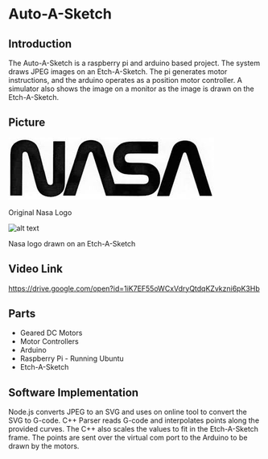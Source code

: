 # Auto-A-Sketch

## Introduction
The Auto-A-Sketch is a raspberry pi and arduino based project. The system draws JPEG images on an Etch-A-Sketch. The pi generates motor instructions, and the arduino operates as a position motor controller. A simulator also shows the image on a monitor as the image is drawn on the Etch-A-Sketch.

## Picture

![alt text](https://github.com/jondolan/auto-a-sketch/blob/master/images/nasaworm.jpg?raw=true)

Original Nasa Logo

![alt text](https://github.com/jondolan/auto-a-sketch/blob/master/images/Screen%20Shot%202018-05-01%20at%203.14.48%20PM.png?raw=true)

Nasa logo drawn on an Etch-A-Sketch

## Video Link
https://drive.google.com/open?id=1iK7EF55oWCxVdryQtdqKZvkzni6pK3Hb

## Parts
* Geared DC Motors
* Motor Controllers
* Arduino
* Raspberry Pi - Running Ubuntu
* Etch-A-Sketch


## Software Implementation
Node.js converts JPEG to an SVG and uses on online tool to convert the SVG to G-code.
C++ Parser reads G-code and interpolates points along the provided curves. The C++ also scales the values to fit in the Etch-A-Sketch frame.
The points are sent over the virtual com port to the Arduino to be drawn by the motors. 
